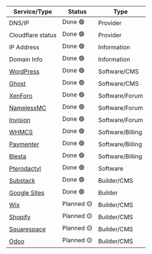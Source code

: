 | Service/Type | Status | Type |
|---|---|---|
| DNS/IP | Done 🟢 | Provider |
| Cloudflare status | Done 🟢 | Provider |  
| IP Address | Done 🟢 | Information |
| Domain Info | Done 🟢 | Information |
| [WordPress](https://wordpress.org/) | Done 🟢 | Software/CMS | 
| [Ghost](https://ghost.org/) | Done 🟢 | Software/CMS | 
| [XenForo](https://xenforo.com/) | Done 🟢 | Software/Forum | 
| [NamelessMC](https://namelessmc.com/) | Done 🟢 | Software/Forum |
| [Invision](https://invisioncommunity.com/) | Done 🟢 | Software/Forum |
| [WHMCS](https://www.whmcs.com/) | Done 🟢 | Software/Billing |
| [Paymenter](https://paymenter.org/) | Done 🟢 | Software/Billing |
| [Blesta](https://www.blesta.com/) | Done 🟢 | Software/Billing |
| [Pterodactyl](https://pterodactyl.io/) | Done 🟢 | Software |
| [Substack](https://substack.com) | Done 🟢 | Builder/CMS |
| [Google Sites](https://sites.google.com) | Done 🟢 | Builder |
| [Wix](https://wix.com) | Planned 🟡 | Builder/CMS |
| [Shopify](https://shopify.com) | Planned 🟡 | Builder/CMS |
| [Squarespace](https://squarespace.com) | Planned 🟡 | Builder/CMS |
| [Odoo](https://www.odoo.com) | Planned 🟡 | Builder/CMS |
